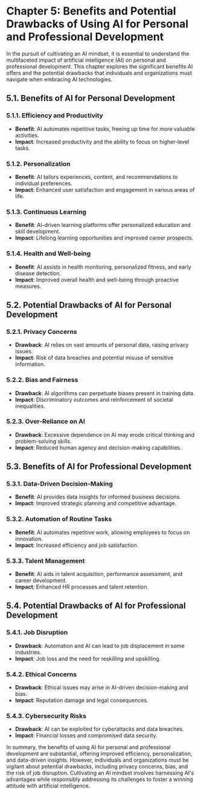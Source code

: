 Chapter 5: Benefits and Potential Drawbacks of Using AI for Personal and Professional Development
=================================================================================================

In the pursuit of cultivating an AI mindset, it is essential to understand the multifaceted impact of artificial intelligence (AI) on personal and professional development. This chapter explores the significant benefits AI offers and the potential drawbacks that individuals and organizations must navigate when embracing AI technologies.

5.1. **Benefits of AI for Personal Development**
------------------------------------------------

### 5.1.1. **Efficiency and Productivity**

* **Benefit**: AI automates repetitive tasks, freeing up time for more valuable activities.
* **Impact**: Increased productivity and the ability to focus on higher-level tasks.

### 5.1.2. **Personalization**

* **Benefit**: AI tailors experiences, content, and recommendations to individual preferences.
* **Impact**: Enhanced user satisfaction and engagement in various areas of life.

### 5.1.3. **Continuous Learning**

* **Benefit**: AI-driven learning platforms offer personalized education and skill development.
* **Impact**: Lifelong learning opportunities and improved career prospects.

### 5.1.4. **Health and Well-being**

* **Benefit**: AI assists in health monitoring, personalized fitness, and early disease detection.
* **Impact**: Improved overall health and well-being through proactive measures.

5.2. **Potential Drawbacks of AI for Personal Development**
-----------------------------------------------------------

### 5.2.1. **Privacy Concerns**

* **Drawback**: AI relies on vast amounts of personal data, raising privacy issues.
* **Impact**: Risk of data breaches and potential misuse of sensitive information.

### 5.2.2. **Bias and Fairness**

* **Drawback**: AI algorithms can perpetuate biases present in training data.
* **Impact**: Discriminatory outcomes and reinforcement of societal inequalities.

### 5.2.3. **Over-Reliance on AI**

* **Drawback**: Excessive dependence on AI may erode critical thinking and problem-solving skills.
* **Impact**: Reduced human agency and decision-making capabilities.

5.3. **Benefits of AI for Professional Development**
----------------------------------------------------

### 5.3.1. **Data-Driven Decision-Making**

* **Benefit**: AI provides data insights for informed business decisions.
* **Impact**: Improved strategic planning and competitive advantage.

### 5.3.2. **Automation of Routine Tasks**

* **Benefit**: AI automates repetitive work, allowing employees to focus on innovation.
* **Impact**: Increased efficiency and job satisfaction.

### 5.3.3. **Talent Management**

* **Benefit**: AI aids in talent acquisition, performance assessment, and career development.
* **Impact**: Enhanced HR processes and talent retention.

5.4. **Potential Drawbacks of AI for Professional Development**
---------------------------------------------------------------

### 5.4.1. **Job Disruption**

* **Drawback**: Automation and AI can lead to job displacement in some industries.
* **Impact**: Job loss and the need for reskilling and upskilling.

### 5.4.2. **Ethical Concerns**

* **Drawback**: Ethical issues may arise in AI-driven decision-making and bias.
* **Impact**: Reputation damage and legal consequences.

### 5.4.3. **Cybersecurity Risks**

* **Drawback**: AI can be exploited for cyberattacks and data breaches.
* **Impact**: Financial losses and compromised data security.

In summary, the benefits of using AI for personal and professional development are substantial, offering improved efficiency, personalization, and data-driven insights. However, individuals and organizations must be vigilant about potential drawbacks, including privacy concerns, bias, and the risk of job disruption. Cultivating an AI mindset involves harnessing AI's advantages while responsibly addressing its challenges to foster a winning attitude with artificial intelligence.
